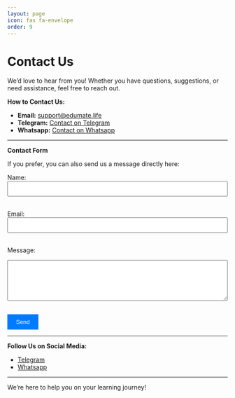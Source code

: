 ```yaml
---
layout: page
icon: fas fa-envelope
order: 9
---
```


# Contact Us

We’d love to hear from you! Whether you have questions, suggestions, or need assistance, feel free to reach out.

**How to Contact Us:**

- **Email:** support@edumate.life  
- **Telegram:** [Contact on Telegram](https://t.me/mr_singodiyabot)
- **Whatsapp:** [Contact on Whatsapp](https://wa.me/ais/1810648492995605?s=5)

---

**Contact Form**

If you prefer, you can also send us a message directly here:

<form action="https://formspree.io/f/myzpoeny" method="POST" style="max-width:600px;">
  <label for="name">Name:</label><br>
  <input type="text" id="name" name="name" required style="width:100%; padding:8px;"><br><br>

  <label for="email">Email:</label><br>
  <input type="email" id="email" name="_replyto" required style="width:100%; padding:8px;"><br><br>

  <label for="message">Message:</label><br>
  <textarea id="message" name="message" rows="5" required style="width:100%; padding:8px;"></textarea><br><br>

  <button type="submit" style="padding:10px 20px; background-color:#007bff; color:#fff; border:none; cursor:pointer;">Send</button>
</form>

---

**Follow Us on Social Media:**

- [Telegram](https://t.me/RAJASTHAN_UNIVERSITY2)  
- [Whatsapp](https://whatsapp.com/channel/0029Vb6Smi6BVJl9xQJxye09)  

---

We’re here to help you on your learning journey!
